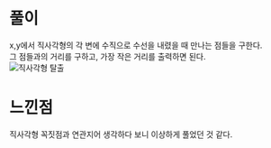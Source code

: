 # 풀이  
x,y에서 직사각형의 각 변에 수직으로 수선을 내렸을 때 만나는 점들을 구한다.  
그 점들과의 거리를 구하고, 가장 작은 거리를 출력하면 된다.  
![직사각형 탈출](https://user-images.githubusercontent.com/85085804/180911361-61d56e7c-fd9d-49f4-8614-f79beac87531.PNG)


# 느낀점  
직사각형 꼭짓점과 연관지어 생각하다 보니 이상하게 풀었던 것 같다.  

